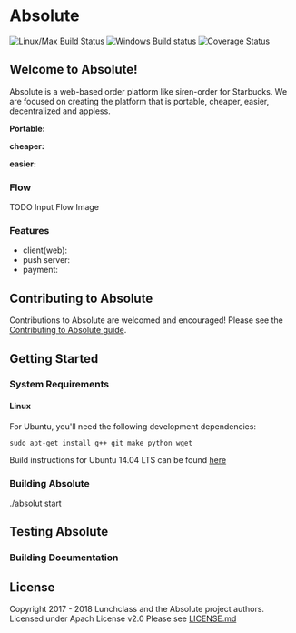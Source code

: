 # Absolute
[![Linux/Max Build Status](https://travis-ci.org/lunchclass/absolute.svg?branch=master)](https://travis-ci.org/lunchclass/absolute/branches)
[![Windows Build status](https://ci.appveyor.com/api/projects/status/pmac6fwbclavu8n0/branch/master?svg=true)](https://ci.appveyor.com/project/romandev/absolute/branch/master)
[![Coverage Status](https://coveralls.io/repos/github/romandev/absolute/badge.svg?branch=master)](https://coveralls.io/github/romandev/absolute?branch=master)



## Welcome to Absolute!

Absolute is a web-based order platform like siren-order for Starbucks.
We are focused on creating the platform that is portable, cheaper, easier,
decentralized and appless.

**Portable:**  

**cheaper:** 

**easier:**  

### Flow
TODO Input Flow Image

### Features
* client(web): 
* push server: 
* payment: 

## Contributing to Absolute
Contributions to Absolute are welcomed and encouraged! Please see the
[Contributing to Absolute guide](http://lunchclass.io).

## Getting Started

### System Requirements
#### Linux

For Ubuntu, you'll need the following development dependencies:

    sudo apt-get install g++ git make python wget 

Build instructions for Ubuntu 14.04 LTS can be found [here](docs/Ubuntu14.md)

### Building Absolute
./absolut start

## Testing Absolute

### Building Documentation

## License

Copyright 2017 - 2018 Lunchclass and the Absolute project authors. Licensed under Apach License v2.0
Please see [LICENSE.md](https://github.com/lunchclass/absolute/blob/master/LICENSE.md)
